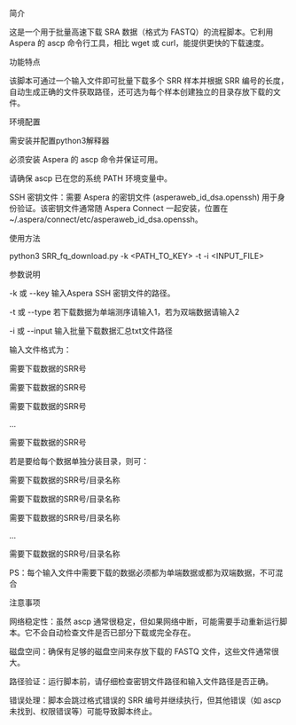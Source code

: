简介

这是一个用于批量高速下载 SRA 数据（格式为 FASTQ）的流程脚本。它利用 Aspera 的 ascp 命令行工具，相比 wget 或 curl，能提供更快的下载速度。

功能特点

该脚本可通过一个输入文件即可批量下载多个 SRR 样本并根据 SRR 编号的长度，自动生成正确的文件获取路径，还可选为每个样本创建独立的目录存放下载的文件。

环境配置

需安装并配置python3解释器

必须安装 Aspera 的 ascp 命令并保证可用。

请确保 ascp 已在您的系统 PATH 环境变量中。

SSH 密钥文件：需要 Aspera 的密钥文件 (asperaweb_id_dsa.openssh) 用于身份验证。该密钥文件通常随 Aspera Connect 一起安装，位置在 ~/.aspera/connect/etc/asperaweb_id_dsa.openssh。

使用方法

python3 SRR_fq_download.py -k <PATH_TO_KEY> -t <TYPE> -i <INPUT_FILE>

参数说明

-k 或 --key 输入Aspera SSH 密钥文件的路径。

-t 或 --type 若下载数据为单端测序请输入1，若为双端数据请输入2

-i 或 --input 输入批量下载数据汇总txt文件路径

输入文件格式为：

需要下载数据的SRR号

需要下载数据的SRR号

需要下载数据的SRR号

...

需要下载数据的SRR号


若是要给每个数据单独分装目录，则可：

需要下载数据的SRR号/目录名称

需要下载数据的SRR号/目录名称

需要下载数据的SRR号/目录名称

...

需要下载数据的SRR号/目录名称

PS：每个输入文件中需要下载的数据必须都为单端数据或都为双端数据，不可混合


注意事项

网络稳定性：虽然 ascp 通常很稳定，但如果网络中断，可能需要手动重新运行脚本。它不会自动检查文件是否已部分下载或完全存在。

磁盘空间：确保有足够的磁盘空间来存放下载的 FASTQ 文件，这些文件通常很大。

路径验证：运行脚本前，请仔细检查密钥文件路径和输入文件路径是否正确。

错误处理：脚本会跳过格式错误的 SRR 编号并继续执行，但其他错误（如 ascp 未找到、权限错误等）可能导致脚本终止。
